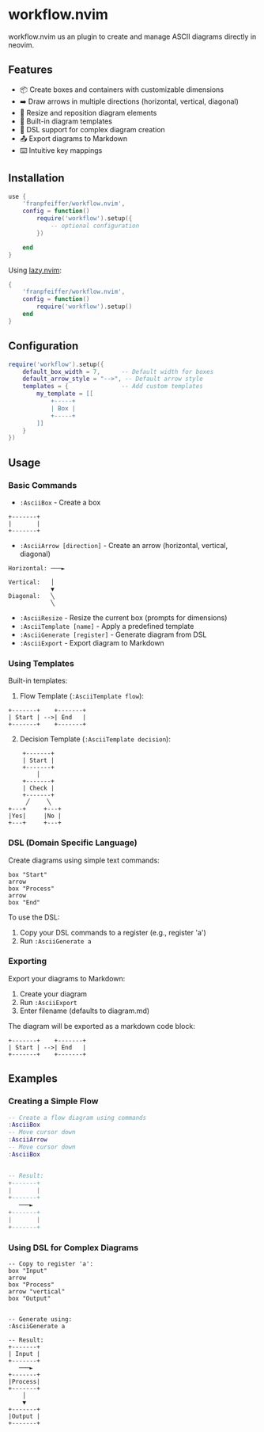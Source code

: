 # workflow.nvim
workflow.nvim us an plugin to create and manage ASCII diagrams directly in neovim.

## Features

- 📦 Create boxes and containers with customizable dimensions
- ➡️ Draw arrows in multiple directions (horizontal, vertical, diagonal)
- 📐 Resize and reposition diagram elements
- 🔧 Built-in diagram templates
- 🎨 DSL support for complex diagram creation
- 📤 Export diagrams to Markdown
- ⌨️ Intuitive key mappings


## Installation

```lua
use {
    'franpfeiffer/workflow.nvim',
    config = function()
        require('workflow').setup({
            -- optional configuration
        })

    end
}
```

Using [lazy.nvim](https://github.com/folke/lazy.nvim):
```lua
{
    'franpfeiffer/workflow.nvim',
    config = function()
        require('workflow').setup()
    end
}
```

## Configuration

```lua
require('workflow').setup({
    default_box_width = 7,      -- Default width for boxes
    default_arrow_style = "-->", -- Default arrow style
    templates = {               -- Add custom templates
        my_template = [[
            +-----+
            | Box |
            +-----+
        ]]
    }
})
```

## Usage

### Basic Commands

- `:AsciiBox` - Create a box
```
+-------+
|       |
+-------+
```

- `:AsciiArrow [direction]` - Create an arrow (horizontal, vertical, diagonal)
```
Horizontal: ───►

Vertical:   │
            ▼
Diagonal:   ╲
            ╲
```

- `:AsciiResize` - Resize the current box (prompts for dimensions)
- `:AsciiTemplate [name]` - Apply a predefined template
- `:AsciiGenerate [register]` - Generate diagram from DSL
- `:AsciiExport` - Export diagram to Markdown

### Using Templates

Built-in templates:

1. Flow Template (`:AsciiTemplate flow`):
```
+-------+    +-------+
| Start | -->| End   |
+-------+    +-------+
```

2. Decision Template (`:AsciiTemplate decision`):

```
    +-------+
    | Start |
    +-------+
        │
    +-------+
    | Check |
    +-------+
     ╱     ╲
+---+     +---+
|Yes|     |No |
+---+     +---+
```

### DSL (Domain Specific Language)

Create diagrams using simple text commands:

```
box "Start"
arrow
box "Process"
arrow
box "End"
```

To use the DSL:
1. Copy your DSL commands to a register (e.g., register 'a')
2. Run `:AsciiGenerate a`

### Exporting

Export your diagrams to Markdown:
1. Create your diagram
2. Run `:AsciiExport`
3. Enter filename (defaults to diagram.md)

The diagram will be exported as a markdown code block:

```ascii
+-------+    +-------+
| Start | -->| End   |
+-------+    +-------+
```

## Examples

### Creating a Simple Flow


```lua
-- Create a flow diagram using commands
:AsciiBox
-- Move cursor down
:AsciiArrow
-- Move cursor down
:AsciiBox


-- Result:
+-------+
|       |
+-------+
   ───►
+-------+
|       |
+-------+
```

### Using DSL for Complex Diagrams

```
-- Copy to register 'a':
box "Input"
arrow
box "Process"
arrow "vertical"
box "Output"


-- Generate using:
:AsciiGenerate a

-- Result:
+-------+
| Input |
+-------+
   ───►
+-------+
|Process|
+-------+
    │
    ▼
+-------+
|Output |
+-------+
```
